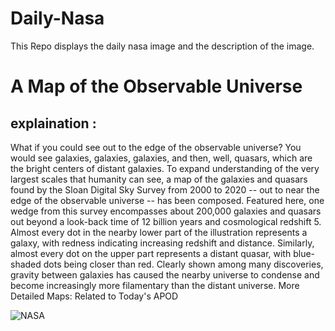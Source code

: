 # Daily-Nasa

This Repo displays the daily nasa image and the description of the image.

<!--NASA-->
# A Map of the Observable Universe
## explaination :

What if you could see out to the edge of the observable universe? You would see galaxies, galaxies, galaxies, and then, well, quasars, which are the bright centers of distant galaxies.  To expand understanding of the very largest scales that humanity can see, a map of the galaxies and quasars found by the Sloan Digital Sky Survey from 2000 to 2020 -- out to near the edge of the observable universe -- has been composed. Featured here, one wedge from this survey encompasses about 200,000 galaxies and quasars out beyond a look-back time of 12 billion years and cosmological redshift 5.  Almost every dot in the nearby lower part of the illustration represents a galaxy, with redness indicating increasing redshift and distance. Similarly, almost every dot on the upper part represents a distant quasar, with blue-shaded dots being closer than red. Clearly shown among many discoveries, gravity between galaxies has caused the nearby universe to condense and become increasingly more filamentary than the distant universe.   More Detailed Maps: Related to Today's APOD

![NASA](https://apod.nasa.gov/apod/image/2307/MapObsUni_SDSS_960.jpg)
<!--/NASA-->